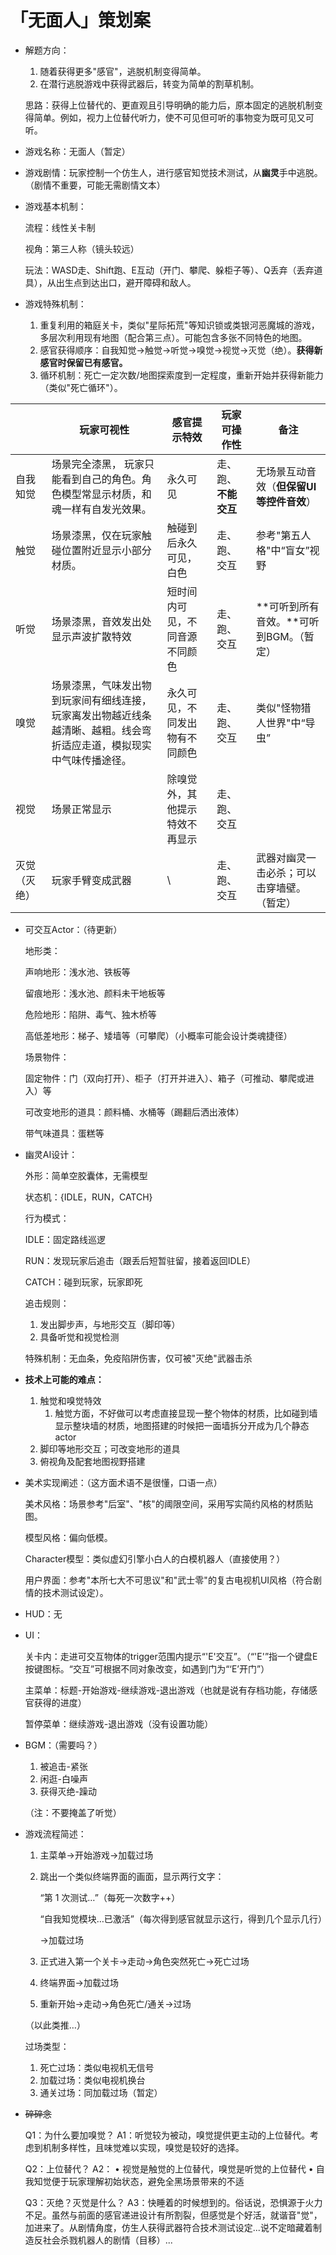 # 「无面人」策划案

- 解题方向：
    1. 随着获得更多"感官"，逃脱机制变得简单。
    2. 在潜行逃脱游戏中获得武器后，转变为简单的割草机制。
    
    思路：获得上位替代的、更直观且引导明确的能力后，原本固定的逃脱机制变得简单。例如，视力上位替代听力，使不可见但可听的事物变为既可见又可听。
    

- 游戏名称：无面人（暂定）
- 游戏剧情：玩家控制一个仿生人，进行感官知觉技术测试，从**幽灵**手中逃脱。（剧情不重要，可能无需剧情文本）

- 游戏基本机制：
    
    流程：线性关卡制
    
    视角：第三人称（镜头较远）
    
    玩法：WASD走、Shift跑、E互动（开门、攀爬、躲柜子等）、Q丢弃（丢弃道具），从出生点到达出口，避开障碍和敌人。
    

- 游戏特殊机制：
    1. 重复利用的箱庭关卡，类似"星际拓荒"等知识锁或类银河恶魔城的游戏，多层次利用现有地图（配合第三点）。可能包含多张不同特色的地图。
    2. 感官获得顺序：自我知觉→触觉→听觉→嗅觉→视觉→灭觉（绝）。**获得新感官时保留已有感官。**
    3. 循环机制：死亡一定次数/地图探索度到一定程度，重新开始并获得新能力（类似"死亡循环"）。

|  | 玩家可视性 | 感官提示特效 | 玩家可操作性 | 备注 |
| --- | --- | --- | --- | --- |
| 自我知觉 | 场景完全漆黑， 玩家只能看到自己的角色。角色模型常显示材质，和魂一样有自发光效果。 | 永久可见 | 走、跑、**不能交互** | 无场景互动音效（**但保留UI等控件音效**） |
| 触觉 | 场景漆黑，仅在玩家触碰位置附近显示小部分材质。 | 触碰到后永久可见，白色 | 走、跑、交互 | 参考"第五人格"中“盲女”视野 |
| 听觉 | 场景漆黑，音效发出处显示声波扩散特效 | 短时间内可见，不同音源不同颜色 | 走、跑、交互 | **可听到所有音效。**可听到BGM。（暂定） |
| 嗅觉 | 场景漆黑，气味发出物到玩家间有细线连接，玩家离发出物越近线条越清晰、越粗。线会弯折适应走道，模拟现实中气味传播途径。 | 永久可见，不同发出物有不同颜色 | 走、跑、交互 | 类似"怪物猎人世界"中“导虫” |
| 视觉 | 场景正常显示 | 除嗅觉外，其他提示特效不再显示 | 走、跑、交互 |  |
| 灭觉（灭绝） | 玩家手臂变成武器 | \ | 走、跑、交互 | 武器对幽灵一击必杀；可以击穿墙壁。（暂定） |

- 可交互Actor：（待更新）
    
    地形类：
    
    声响地形：浅水池、铁板等
    
    留痕地形：浅水池、颜料未干地板等
    
    危险地形：陷阱、毒气、独木桥等
    
    高低差地形：梯子、矮墙等（可攀爬）（小概率可能会设计类魂捷径）
    
     场景物件：
    
    固定物件：门（双向打开）、柜子（打开并进入）、箱子（可推动、攀爬或进入）等
    
    可改变地形的道具：颜料桶、水桶等（踢翻后洒出液体）
    
     带气味道具：蛋糕等
    

- 幽灵AI设计：
    
    外形：简单空胶囊体，无需模型
    
    状态机：{IDLE，RUN，CATCH}
    
    行为模式：
    
    IDLE：固定路线巡逻
    
    RUN：发现玩家后追击（跟丢后短暂驻留，接着返回IDLE）
    
    CATCH：碰到玩家，玩家即死
    
    追击规则：
    
    1. 发出脚步声，与地形交互（脚印等）
    2. 具备听觉和视觉检测
    
    特殊机制：无血条，免疫陷阱伤害，仅可被"灭绝"武器击杀
    

- **技术上可能的难点：**
    1. 触觉和嗅觉特效
        1. 触觉方面，不好做可以考虑直接显现一整个物体的材质，比如碰到墙显示整块墙的材质，地图搭建的时候把一面墙拆分开成为几个静态actor
    2. 脚印等地形交互；可改变地形的道具
    3. 俯视角及配套地图视野搭建

- 美术实现阐述：（这方面术语不是很懂，口语一点）
    
    美术风格：场景参考"后室"、"核"的阈限空间，采用写实简约风格的材质贴图。
    
    模型风格：偏向低模。
    
    Character模型：类似虚幻引擎小白人的白模机器人（直接使用？）
    
    用户界面：参考"本所七大不可思议"和"武士零"的复古电视机UI风格（符合剧情的技术测试设定）。
    

- HUD：无
- UI：
    
    关卡内：走进可交互物体的trigger范围内提示“'E'交互”。（“'E'”指一个键盘E按键图标。“交互”可根据不同对象改变，如遇到门为“‘E’开门”）
    
    主菜单：标题-开始游戏-继续游戏-退出游戏（也就是说有存档功能，存储感官获得的进度）
    
    暂停菜单：继续游戏-退出游戏（没有设置功能）
    

- BGM：（需要吗？）
    1. 被追击-紧张
    2. 闲逛-白噪声
    3. 获得灭绝-躁动
    
    （注：不要掩盖了听觉）
    

- 游戏流程简述：
    1. 主菜单→开始游戏→加载过场
    2. 跳出一个类似终端界面的画面，显示两行文字：
        
        “第 1 次测试…”（每死一次数字++）
        
        “自我知觉模块…已激活”（每次得到感官就显示这行，得到几个显示几行）
        
        →加载过场
        
    3. 正式进入第一个关卡→走动→角色突然死亡→死亡过场
    4. 终端界面→加载过场
    5. 重新开始→走动→角色死亡/通关→过场
    
    （以此类推…）
    
    过场类型：
    
    1. 死亡过场：类似电视机无信号
    2. 加载过场：类似电视机换台
    3. 通关过场：同加载过场（暂定）

- ~~碎碎念~~
    
    Q1：为什么要加嗅觉？
    A1：听觉较为被动，嗅觉提供更主动的上位替代。考虑到机制多样性，且味觉难以实现，嗅觉是较好的选择。
    
    Q2：上位替代？
    A2：
    • 视觉是触觉的上位替代，嗅觉是听觉的上位替代
    • 自我知觉便于玩家理解初始状态，避免全黑场景带来的不适
    
    Q3：灭绝？灭觉是什么？
    A3：快睡着的时候想到的。俗话说，恐惧源于火力不足。虽然与前面的感官递进设计有所割裂，但感觉是个好活，就谐音"觉"，加进来了。从剧情角度，仿生人获得武器符合技术测试设定...说不定暗藏着制造反社会杀戮机器人的剧情（目移）...